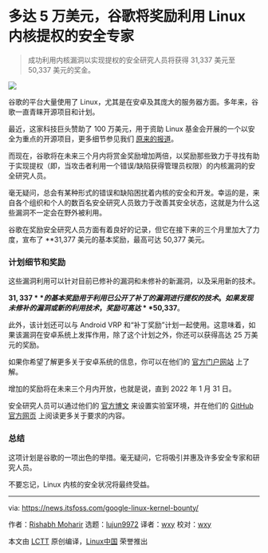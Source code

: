 [#]: subject: "Google to Pay up to $50,337 for Exploiting Linux Kernel Bugs"
[#]: via: "https://news.itsfoss.com/google-linux-kernel-bounty/"
[#]: author: "Rishabh Moharir https://news.itsfoss.com/author/rishabh/"
[#]: collector: "lujun9972"
[#]: translator: "wxy"
[#]: reviewer: " "
[#]: publisher: " "
[#]: url: " "

多达 5 万美元，谷歌将奖励利用 Linux 内核提权的安全专家
======

> 成功利用内核漏洞以实现提权的安全研究人员将获得 31,337 美元至 50,337 美元的奖金。

![](https://i2.wp.com/news.itsfoss.com/wp-content/uploads/2021/11/google-linux-kernel-bounty-ft.jpg?w=1200&ssl=1)

谷歌的平台大量使用了 Linux，尤其是在安卓及其庞大的服务器方面。多年来，谷歌一直青睐开源项目和计划。

最近，这家科技巨头赞助了 100 万美元，用于资助 Linux 基金会开展的一个以安全为重点的开源项目，更多细节参见我们 [原来的报道][1]。

而现在，谷歌将在未来三个月内将赏金奖励增加两倍，以奖励那些致力于寻找有助于实现提权（即，当攻击者利用一个错误/缺陷获得管理员权限）的内核漏洞的安全研究人员。

毫无疑问，总会有某种形式的错误和缺陷困扰着内核的安全和开发。幸运的是，来自各个组织和个人的数百名安全研究人员致力于改善其安全状态，这就是为什么这些漏洞不一定会在野外被利用。

谷歌在奖励安全研究人员方面有着良好的记录，但它在接下来的三个月里加大了力度，宣布了 **31,377 美元的基本奖励，最高可达 50,377 美元。

### 计划细节和奖励

这些漏洞利用可以针对目前已修补的漏洞和未修补的新漏洞，以及采用新的技术。

**$31,337** 的基本奖励用于利用已公开了补丁的漏洞进行提权的技术。如果发现未修补的漏洞或新的利用技术，奖励可高达 **$50,337**。

此外，该计划还可以与 Android VRP 和“补丁奖励”计划一起使用。这意味着，如果该漏洞在安卓系统上发挥作用，除了这个计划之外，你还可以获得高达 25 万美元的奖励。

如果你希望了解更多关于安卓系统的信息，你可以在他们的 [官方门户网站][2] 上了解。

增加的奖励将在未来三个月内开放，也就是说，直到 2022 年 1 月 31 日。

安全研究人员可以通过他们的 [官方博文][3] 来设置实验室环境，并在他们的 [GitHub 官方网页][4] 上阅读更多关于要求的内容。

### 总结

这项计划是谷歌的一项出色的举措。毫无疑问，它将吸引并惠及许多安全专家和研究人员。

不要忘记，Linux 内核的安全状况将最终受益。

--------------------------------------------------------------------------------

via: https://news.itsfoss.com/google-linux-kernel-bounty/

作者：[Rishabh Moharir][a]
选题：[lujun9972][b]
译者：[wxy](https://github.com/wxy)
校对：[wxy](https://github.com/wxy)

本文由 [LCTT](https://github.com/LCTT/TranslateProject) 原创编译，[Linux中国](https://linux.cn/) 荣誉推出

[a]: https://news.itsfoss.com/author/rishabh/
[b]: https://github.com/lujun9972
[1]: https://news.itsfoss.com/google-sos-sponsor/
[2]: https://bughunters.google.com/about/rules/6171833274204160
[3]: https://security.googleblog.com/2021/11/trick-treat-paying-leets-and-sweets-for.html
[4]: https://google.github.io/kctf/vrp

